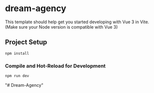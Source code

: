 # dream-agency

This template should help get you started developing with Vue 3 in Vite.
(Make sure your Node version is compatible with Vue 3)

## Project Setup

```sh
npm install
```

### Compile and Hot-Reload for Development

```sh
npm run dev
```
"# Dream-Agency" 
